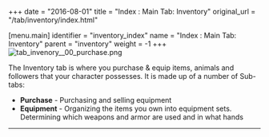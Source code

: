 +++
date = "2016-08-01"
title = "Index : Main Tab: Inventory"
original_url = "/tab/inventory/index.html"

[menu.main]
    identifier = "inventory_index"
    name = "Index : Main Tab: Inventory"
    parent = "inventory"
        weight = -1
+++
![tab\_invenory\_\_00\_purchase.png](../../images/tabs/inventorytab/tab_inventory_00_Purchase.png)

The Inventory tab is where you purchase & equip items, animals and
followers that your character possesses. It is made up of a number of
Sub-tabs:

-   **Purchase** - Purchasing and selling equipment
-   **Equipment** - Organizing the items you own into equipment sets.
    Determining which weapons and armor are used and in what hands

------------------------------------------------------------------------



